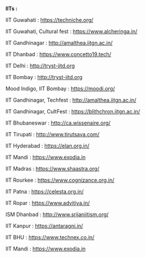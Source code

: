 <b>IITs :</b> 

IIT Guwahati : <a href="https://techniche.org/">https://techniche.org/</a>

IIT Guwahati, Cultural fest : <a href="https://www.alcheringa.in/">https://www.alcheringa.in/</a>

IIT Gandhinagar : <a href="http://amalthea.iitgn.ac.in/">http://amalthea.iitgn.ac.in/</a>

IIT Dhanbad : <a href="https://www.concetto19.tech/">https://www.concetto19.tech/</a>

IIT Delhi : <a href="http://tryst-iitd.org/">http://tryst-iitd.org</a>

IIT Bombay : <a href="http://techfest.org/">http://tryst-iitd.org</a>

Mood Indigo, IIT Bombay : <a href="https://moodi.org/">https://moodi.org/</a>

IIT Gandhinagar, Techfest : <a href="http://amalthea.iitgn.ac.in/">http://amalthea.iitgn.ac.in/</a>

IIT Gandhinagar, CultFest : <a href="https://blithchron.iitgn.ac.in/">https://blithchron.iitgn.ac.in/</a>

IIT Bhubaneswar : <a href="http://ca.wissenaire.org/">http://ca.wissenaire.org/</a>

IIT Tirupati : <a href="http://www.tirutsava.com/">http://www.tirutsava.com/</a>

IIT Hyderabad : <a href="https://elan.org.in/">https://elan.org.in/</a>

IIT Mandi : <a href="https://www.exodia.in/">https://www.exodia.in</a>

IIT Madras : <a href="https://www.shaastra.org/">https://www.shaastra.org/</a>

IIT Rourkee : <a href="https://www.cognizance.org.in/">https://www.cognizance.org.in/</a>

IIT Patna : <a href="https://celesta.org.in/">https://celesta.org.in/</a>

IIT Ropar : <a href="https://www.advitiya.in/">https://www.advitiya.in/</a>

ISM Dhanbad : <a href="http://www.srijaniitism.org/">http://www.srijaniitism.org/</a>




IIT Kanpur : <a href="https://antaragni.in/">https://antaragni.in/</a>

IIT BHU : <a href="https://www.technex.co.in/">https://www.technex.co.in/</a>



IIT Mandi : <a href="https://www.exodia.in/">https://www.exodia.in</a>
